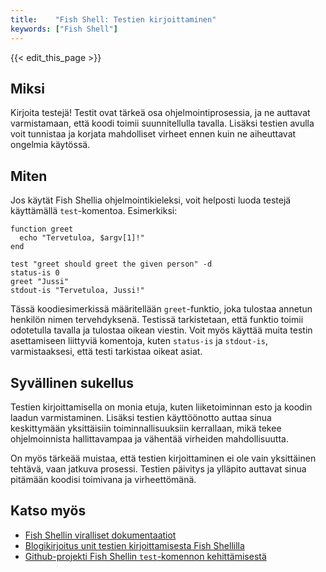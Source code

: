 ```yaml
---
title:    "Fish Shell: Testien kirjoittaminen"
keywords: ["Fish Shell"]
---
```


{{< edit_this_page >}}

## Miksi

Kirjoita testejä! Testit ovat tärkeä osa ohjelmointiprosessia, ja ne auttavat varmistamaan, että koodi toimii suunnitellulla tavalla. Lisäksi testien avulla voit tunnistaa ja korjata mahdolliset virheet ennen kuin ne aiheuttavat ongelmia käytössä.

## Miten

Jos käytät Fish Shellia ohjelmointikieleksi, voit helposti luoda testejä käyttämällä `test`-komentoa. Esimerkiksi:

```Fish Shell
function greet
  echo "Tervetuloa, $argv[1]!"
end

test "greet should greet the given person" -d
status-is 0
greet "Jussi"
stdout-is "Tervetuloa, Jussi!"
```

Tässä koodiesimerkissä määritellään `greet`-funktio, joka tulostaa annetun henkilön nimen tervehdyksenä. Testissä tarkistetaan, että funktio toimii odotetulla tavalla ja tulostaa oikean viestin. Voit myös käyttää muita testin asettamiseen liittyviä komentoja, kuten `status-is` ja `stdout-is`, varmistaaksesi, että testi tarkistaa oikeat asiat.

## Syvällinen sukellus

Testien kirjoittamisella on monia etuja, kuten liiketoiminnan esto ja koodin laadun varmistaminen. Lisäksi testien käyttöönotto auttaa sinua keskittymään yksittäisiin toiminnallisuuksiin kerrallaan, mikä tekee ohjelmoinnista hallittavampaa ja vähentää virheiden mahdollisuutta.

On myös tärkeää muistaa, että testien kirjoittaminen ei ole vain yksittäinen tehtävä, vaan jatkuva prosessi. Testien päivitys ja ylläpito auttavat sinua pitämään koodisi toimivana ja virheettömänä.

## Katso myös

- [Fish Shellin viralliset dokumentaatiot](https://fishshell.com/docs/current/index.html)
- [Blogikirjoitus unit testien kirjoittamisesta Fish Shellilla](https://lobste.rs/s/705xmm/unit_testing_fish_shell)
- [Github-projekti Fish Shellin `test`-komennon kehittämisestä](https://github.com/fish-shell/fish-shell/pull/5112)